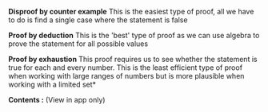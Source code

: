 **Disproof by counter example**
This is the easiest type of proof, all we have to do is find a single case where the statement is false

**Proof by deduction**
This is the 'best' type of proof as we can use algebra to prove the statement for all possible values

**Proof by exhaustion**
This proof requires us to see whether the statement is true for each and every number. This is the least efficient type of proof when working with large ranges of numbers but is more plausible when working with a limited set*

**Contents :** (View in app only)
```folder-index-content
```